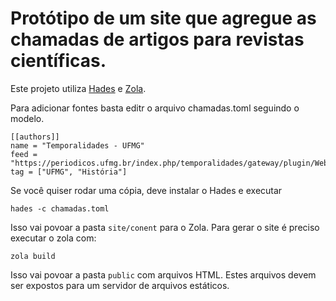 # Protótipo de um site que agregue as chamadas de artigos para revistas científicas.

Este projeto utiliza [Hades](https://github.com/kitallis/hades) e [Zola](https://www.getzola.org/).

Para adicionar fontes basta editr o arquivo chamadas.toml seguindo o modelo.

```
[[authors]]
name = "Temporalidades - UFMG"
feed = "https://periodicos.ufmg.br/index.php/temporalidades/gateway/plugin/WebFeedGatewayPlugin/rss2"
tag = ["UFMG", "História"]
```

Se você quiser rodar uma cópia, deve instalar o Hades e executar

```
hades -c chamadas.toml
```

Isso vai povoar a pasta `site/conent` para o Zola. Para gerar o site é preciso executar o zola com:

```
zola build
```

Isso vai povoar a pasta `public` com arquivos HTML. Estes arquivos devem ser expostos para um servidor de arquivos estáticos.
